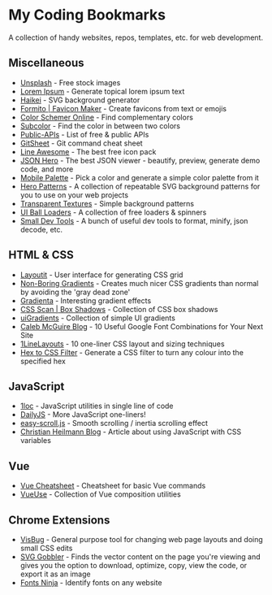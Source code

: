 # My Coding Bookmarks

A collection of handy websites, repos, templates, etc. for web development.

## Miscellaneous

- [Unsplash](https://unsplash.com/) - Free stock images
- [Lorem Ipsum](https://www.boom-online.co.uk/lorem-ipsum/) - Generate topical lorem ipsum text
- [Haikei](https://haikei.app/) - SVG background generator
- [Formito | Favicon Maker](https://formito.com/tools/favicon) - Create favicons from text or emojis
- [Color Schemer Online](http://hnl.name/color-schemer-online/) - Find complementary colors
- [Subcolor](https://subcolor.github.io/) - Find the color in between two colors
- [Public-APIs](https://public-apis.io/) - List of free & public APIs
- [GitSheet](https://gitsheet.wtf/) - Git command cheat sheet
- [Line Awesome](https://icons8.com/line-awesome) - The best free icon pack
- [JSON Hero](https://jsonhero.io/) - The best JSON viewer - beautify, preview, generate demo code, and more
- [Mobile Palette](https://mobilepalette.colorion.co/) - Pick a color and generate a simple color palette from it
- [Hero Patterns](https://www.heropatterns.com/) - A collection of repeatable SVG background patterns for you to use on your web projects
- [Transparent Textures](https://www.transparenttextures.com/) - Simple background patterns
- [UI Ball Loaders](https://uiball.com/loaders/) - A collection of free loaders & spinners
- [Small Dev Tools](https://smalldev.tools/) - A bunch of useful dev tools to format, minify, json decode, etc.

## HTML & CSS

- [Layoutit](https://grid.layoutit.com/) - User interface for generating CSS grid
- [Non-Boring Gradients](https://non-boring-gradients.netlify.app/) - Creates much nicer CSS gradients than normal by avoiding the 'gray dead zone'
- [Gradienta](https://gradienta.io/) - Interesting gradient effects
- [CSS Scan | Box Shadows](https://getcssscan.com/css-box-shadow-examples) - Collection of CSS box shadows
- [uiGradients](https://uigradients.com/#Aqualicious) - Collection of simple UI gradients
- [Caleb McGuire Blog](http://www.mrmcguire.com/10-useful-google-font-combinations-for-your-next-site/) - 10 Useful Google Font Combinations for Your Next Site
- [1LineLayouts](https://1linelayouts.glitch.me/) - 10 one-liner CSS layout and sizing techniques
- [Hex to CSS Filter](https://isotropic.co/tool/hex-color-to-css-filter/) - Generate a CSS filter to turn any colour into the specified hex

## JavaScript

- [1loc](https://1loc.dev/) - JavaScript utilities in single line of code
- [DailyJS](https://medium.com/dailyjs/13-javascript-one-liners-thatll-make-you-look-like-a-pro-29a27b6f51cb) - More JavaScript one-liners!
- [easy-scroll.js](https://drive.google.com/file/d/1TVvWFr2kKNi1TZb4Jo8s7TzzKlA0wFZE/view) - Smooth scrolling / inertia scrolling effect
- [Christian Heilmann Blog](https://christianheilmann.com/2021/02/08/sharing-data-between-css-and-javascript-using-custom-properties/) - Article about using JavaScript with CSS variables

## Vue

- [Vue Cheatsheet](https://devhints.io/vue) - Cheatsheet for basic Vue commands
- [VueUse](https://vueuse.org/) - Collection of Vue composition utilities

## Chrome Extensions

- [VisBug](https://visbug.web.app/) - General purpose tool for changing web page layouts and doing small CSS edits
- [SVG Gobbler](https://www.svggobbler.com/) - Finds the vector content on the page you're viewing and gives you the option to download, optimize, copy, view the code, or export it as an image
- [Fonts Ninja](https://www.fonts.ninja/) -  Identify fonts on any website
